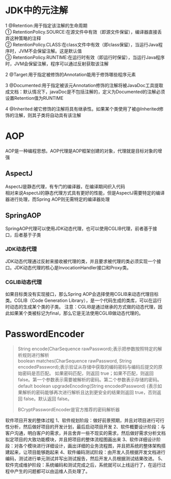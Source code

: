 # JDK中的元注解
1 @Retention:用于指定该注解的生命周期  
① RetentionPolicy.SOURCE:在源文件中有效（即源文件保留），编译器直接丢弃这种策略的注释  
② RetentionPolicy.CLASS:在class文件中有效（即class保留），当运行Java程序时，JVM不会保留注解。这是默认值  
③ RetentionPolicy.RUNTIME:在运行时有效（即运行时保留），当运行Java程序时，JVM会保留注解，程序可以通过反射获取该注解  

2 @Target:用于指定被修饰的Annotation能用于修饰哪些程序元素  

3 @Documented:用于指定被该元Annotation修饰的注解将被JavaDoc工具提取成文档：默认情况下，javaDoc是不包括注解的，定义为Documented的注解必须设置Retention值为RUNTIME

4 @Inherited:被它修饰的注解将具有继承性。如果某个类使用了被@Inherited修饰的注解，则其子类将自动具有该注解

# AOP
AOP是一种编程思想。AOP代理是AOP框架创建的对象，代理就是目标对象的增强  

## AspectJ
AspectJ是静态代理，有专门的编译器，在编译期间织入代码  
相对来说AspectJ的静态代理方式具有更好的性能，但是AspectJ需要特定的编译器进行处理，而Spring AOP则无需特定的编译器处理

## SpringAOP
SpringAOP代理可以使用JDK动态代理，也可以使用CGLIB代理，前者基于接口，后者基于子类

### JDK动态代理
JDK动态代理通过反射来接收被代理的类，并且要求被代理的类必须实现一个接口。JDK动态代理的核心是InvocationHandler接口和Proxy类。

### CGLIB动态代理
如果目标类没有实现接口，那么Spring AOP会选择使用CGLIB来动态代理目标类。CGLIB（Code Generation Library），是一个代码生成的类库，可以在运行时动态的生成某个类的子类。
注意：CGLIB是通过继承的方式做的动态代理，因此如果某个类被标记为final，那么它是无法使用CGLIB做动态代理的。

# PasswordEncoder
> String encode(CharSequence rawPassword);表示把参数按照特定的解析规则进行解析  
> boolean matches(CharSequence rawPassword, String encodedPassword);表示验证从存储中获取的编码密码与编码后提交的原始密码是否匹配。
> 如果密码匹配，则返回 true；如果不匹配，则返回 false。第一个参数表示需要被解析的密码。第二个参数表示存储的密码。  
> default boolean upgradeEncoding(String encodedPassword) {表示如果解析的密码能够再次进行解析且达到更安全的结果则返回 true，否则返回
> false。默认返回 false。
>
> BCryptPasswordEncoder是官方推荐的密码解析器

软件项目开发的整体过程
1、软件规划阶段：做好前景预期，并且对项目进行可行性分析，然后做好项目的开发计划，最后启动项目开发
2、软件概要设计阶段：与客户沟通，明白客户的需求，并且舍弃一些不现实的需求，然后做好需求分析文档拟定项目的大致功能模块，并且把项目的整体流程图画出来
3、软件详细设计阶段：对各个模块进行详细设计，画出详细的业务流程图，并且把系统的整体架构搭建起来，让项目能够跑起来
4、软件编码测试阶段：由开发人员根据开发文档进行编码，测试进行单元测试并写出测试报告，然后开发人员根据测试结果改进。
5、软件完成维护阶段：系统编码和测试完成之后，系统就可以上线运行了，在运行过程中产生的问题都可以由运维人员处理了。